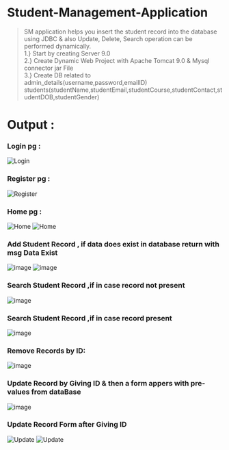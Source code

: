 # Student-Management-Application
> SM application helps you insert the student record into the database using JDBC &amp; also Update, Delete, Search operation can be performed dynamically.<br/>
1.} Start by creating Server 9.0<br/>
2.} Create Dynamic Web Project with Apache Tomcat 9.0 & Mysql connector jar File<br/>
3.} Create DB related to <br/> admin_details(username,password,emailID) <br/> students(studentName,studentEmail,studentCourse,studentContact,studentDOB,studentGender)<br/>
# Output :
### Login pg :
![Login](https://user-images.githubusercontent.com/75301824/212543953-9e05fd56-4793-42b2-8d89-3ae3cf0aacaf.PNG)
### Register pg :
![Register](https://user-images.githubusercontent.com/75301824/212544014-3eecf280-0fcf-4603-bee4-21a2584d9ea3.PNG)
### Home pg :
![Home](https://user-images.githubusercontent.com/75301824/212544306-077ea754-e8a2-4b1f-8314-ff461529c642.PNG)
![Home](https://user-images.githubusercontent.com/75301824/212544424-7854387e-6782-4dc9-aea3-544daf0e0038.PNG)
### Add Student Record , if data does exist in database return with msg Data Exist
![image](https://user-images.githubusercontent.com/75301824/212544680-3d5c26e1-3303-4b15-b979-08782ff0a94c.png)
![image](https://user-images.githubusercontent.com/75301824/212544708-6c6be090-e241-4eeb-afe5-435533c1288a.png)
### Search Student Record ,if in case record not present
![image](https://user-images.githubusercontent.com/75301824/212544474-23bbfb80-7bba-4419-a378-646b2ba61b6b.png)
### Search Student Record ,if in case record present
![image](https://user-images.githubusercontent.com/75301824/212544556-c8d599c6-5810-4de0-950b-ad7fb70afb9e.png)
### Remove Records by ID:
![image](https://user-images.githubusercontent.com/75301824/212544805-6c92c0c9-ded4-4160-ad3d-e8ff195a40d0.png)
### Update Record by Giving ID & then a form appers with pre-values from dataBase
![image](https://user-images.githubusercontent.com/75301824/212545740-d76bbfb0-b49c-4a16-aad5-1a635bbed5ca.png)
### Update Record Form after Giving ID
![Update](https://user-images.githubusercontent.com/75301824/212545419-b713453d-4fbc-4d79-bbcf-a982e63a3dc8.png)
![Update](https://user-images.githubusercontent.com/75301824/212545582-fb258a5b-54dc-4129-a8cb-42a665022761.png)
